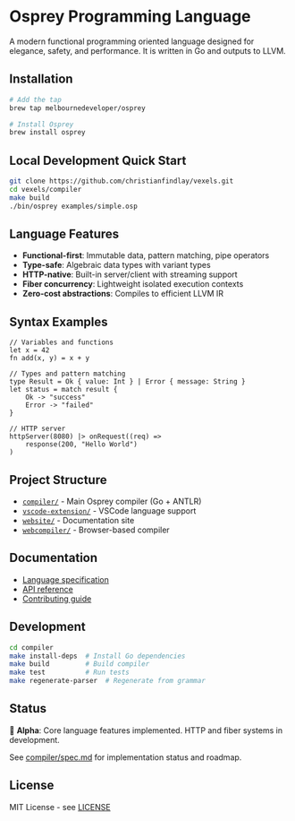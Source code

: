 # Osprey Programming Language

A modern functional programming oriented language designed for elegance, safety, and performance. It is written in Go and outputs to LLVM.

## Installation

```bash
# Add the tap
brew tap melbournedeveloper/osprey

# Install Osprey
brew install osprey
```

## Local Development Quick Start

```bash
git clone https://github.com/christianfindlay/vexels.git
cd vexels/compiler
make build
./bin/osprey examples/simple.osp
```

## Language Features

- **Functional-first**: Immutable data, pattern matching, pipe operators
- **Type-safe**: Algebraic data types with variant types
- **HTTP-native**: Built-in server/client with streaming support
- **Fiber concurrency**: Lightweight isolated execution contexts
- **Zero-cost abstractions**: Compiles to efficient LLVM IR

## Syntax Examples

```osprey
// Variables and functions
let x = 42
fn add(x, y) = x + y

// Types and pattern matching
type Result = Ok { value: Int } | Error { message: String }
let status = match result {
    Ok -> "success"
    Error -> "failed"
}

// HTTP server
httpServer(8080) |> onRequest((req) => 
    response(200, "Hello World")
)
```

## Project Structure

- [`compiler/`](compiler/) - Main Osprey compiler (Go + ANTLR)
- [`vscode-extension/`](vscode-extension/) - VSCode language support
- [`website/`](website/) - Documentation site
- [`webcompiler/`](webcompiler/) - Browser-based compiler

## Documentation

- [Language specification](compiler/spec.md)
- [API reference](website/src/docs/)
- [Contributing guide](CONTRIBUTING.md)

## Development

```bash
cd compiler
make install-deps  # Install Go dependencies
make build         # Build compiler
make test          # Run tests
make regenerate-parser  # Regenerate from grammar
```

## Status

🚧 **Alpha**: Core language features implemented. HTTP and fiber systems in development.

See [compiler/spec.md](compiler/spec.md) for implementation status and roadmap.

## License

MIT License - see [LICENSE](LICENSE) 